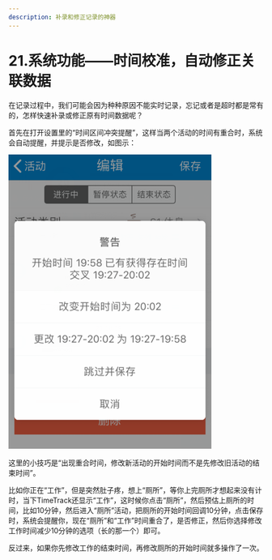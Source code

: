 ```yaml
---
description: 补录和修正记录的神器
---
```


# 21.系统功能——时间校准，自动修正关联数据

在记录过程中，我们可能会因为种种原因不能实时记录，忘记或者是超时都是常有的，怎样快速补录或修正原有时间数据呢？

首先在打开设置里的“时间区间冲突提醒”，这样当两个活动的时间有重合时，系统会自动提醒，并提示是否修改，如图示：

![](../.gitbook/assets/tu-pian%20%2882%29.png)

这里的小技巧是“出现重合时间，修改新活动的开始时间而不是先修改旧活动的结束时间”。

比如你正在“工作”，但是突然肚子疼，想上“厕所”，等你上完厕所才想起来没有计时，当下TimeTrack还显示“工作”，这时候你点击“厕所”，然后预估上厕所的时间，比如10分钟，然后进入“厕所”活动，把厕所的开始时间回调10分钟，点击保存时，系统会提醒你，现在“厕所”和“工作”时间重合了，是否修正，然后你选择修改工作时间减少10分钟的选项（长的那一个）即可。

反过来，如果你先修改工作的结束时间，再修改厕所的开始时间就多操作了一次。


